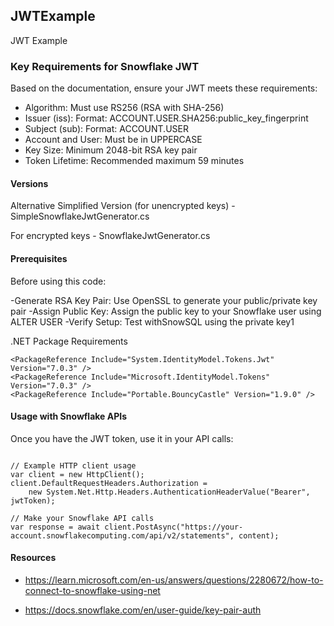 ## JWTExample

JWT Example



### Key Requirements for Snowflake JWT

Based on the documentation, ensure your JWT meets these requirements:

- Algorithm: Must use RS256 (RSA with SHA-256)
- Issuer (iss): Format: ACCOUNT.USER.SHA256:public_key_fingerprint
- Subject (sub): Format: ACCOUNT.USER
- Account and User: Must be in UPPERCASE
- Key Size: Minimum 2048-bit RSA key pair
- Token Lifetime: Recommended maximum 59 minutes


#### Versions

Alternative Simplified Version (for unencrypted keys) - SimpleSnowflakeJwtGenerator.cs

For encrypted keys - SnowflakeJwtGenerator.cs


#### Prerequisites

Before using this code:

-Generate RSA Key Pair: Use OpenSSL to generate your public/private key pair
-Assign Public Key: Assign the public key to your Snowflake user using ALTER USER
-Verify Setup: Test withSnowSQL using the private key1

.NET Package Requirements

````
<PackageReference Include="System.IdentityModel.Tokens.Jwt" Version="7.0.3" />
<PackageReference Include="Microsoft.IdentityModel.Tokens" Version="7.0.3" />
<PackageReference Include="Portable.BouncyCastle" Version="1.9.0" />
````


#### Usage with Snowflake APIs

Once you have the JWT token, use it in your API calls:


````

// Example HTTP client usage
var client = new HttpClient();
client.DefaultRequestHeaders.Authorization = 
    new System.Net.Http.Headers.AuthenticationHeaderValue("Bearer", jwtToken);

// Make your Snowflake API calls
var response = await client.PostAsync("https://your-account.snowflakecomputing.com/api/v2/statements", content);

````



#### Resources

* https://learn.microsoft.com/en-us/answers/questions/2280672/how-to-connect-to-snowflake-using-net

* https://docs.snowflake.com/en/user-guide/key-pair-auth
